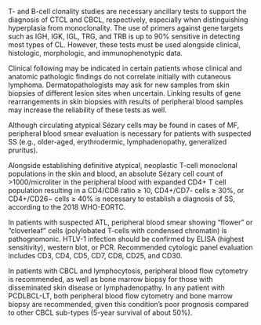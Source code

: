 T- and B-cell clonality studies are necessary ancillary tests to support the diagnosis of CTCL and CBCL, respectively, especially when distinguishing hyperplasia from monoclonality. The use of primers against gene targets such as IGH, IGK, IGL, TRG, and TRB is up to 90% sensitive in detecting most types of CL. However, these tests must be used alongside clinical, histologic, morphologic, and immunophenotypic data.

Clinical following may be indicated in certain patients whose clinical and anatomic pathologic findings do not correlate initially with cutaneous lymphoma. Dermatopathologists may ask for new samples from skin biopsies of different lesion sites when uncertain. Linking results of gene rearrangements in skin biopsies with results of peripheral blood samples may increase the reliability of these tests as well.

Although circulating atypical Sézary cells may be found in cases of MF, peripheral blood smear evaluation is necessary for patients with suspected SS (e.g., older-aged, erythrodermic, lymphadenopathy, generalized pruritus).

Alongside establishing definitive atypical, neoplastic T-cell monoclonal populations in the skin and blood, an absolute Sézary cell count of >1000/microliter in the peripheral blood with expanded CD4+ T cell population resulting in a CD4/CD8 ratio ≥ 10, CD4+/CD7- cells ≥ 30%, or CD4+/CD26− cells ≥ 40% is necessary to establish a diagnosis of SS, according to the 2018 WHO-EORTC.

In patients with suspected ATL, peripheral blood smear showing “flower” or “cloverleaf” cells (polylobated T-cells with condensed chromatin) is pathognomonic. HTLV-1 infection should be confirmed by ELISA (highest sensitivity), western blot, or PCR. Recommended cytologic panel evaluation includes CD3, CD4, CD5, CD7, CD8, CD25, and CD30.

In patients with CBCL and lymphocytosis, peripheral blood flow cytometry is recommended, as well as bone marrow biopsy for those with disseminated skin disease or lymphadenopathy. In any patient with PCDLBCL-LT, both peripheral blood flow cytometry and bone marrow biopsy are recommended, given this condition’s poor prognosis compared to other CBCL sub-types (5-year survival of about 50%).